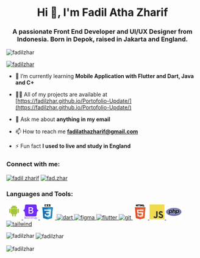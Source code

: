 <h1 align="center">Hi 👋, I'm Fadil Atha Zharif</h1>
<h3 align="center">A passionate Front End Developer and UI/UX Designer from Indonesia. Born in Depok, raised in Jakarta and England.</h3>

<p align="left"> <img src="https://komarev.com/ghpvc/?username=fadilzhar&label=Profile%20views&color=0e75b6&style=flat" alt="fadilzhar" /> </p>

<p align="left"> <a href="https://github.com/ryo-ma/github-profile-trophy"><img src="https://github-profile-trophy.vercel.app/?username=fadilzhar" alt="fadilzhar" /></a> </p>

- 🌱 I’m currently learning **Mobile Application with Flutter and Dart, Java and C+**

- 👨‍💻 All of my projects are available at [https://fadilzhar.github.io/Portofolio-Update/](https://fadilzhar.github.io/Portofolio-Update/)

- 💬 Ask me about **anything in my email**

- 📫 How to reach me **fadilathazharif@gmail.com**

- ⚡ Fun fact **I used to live and study in England**

<h3 align="left">Connect with me:</h3>
<p align="left">
<a href="https://linkedin.com/in/fadil zharif" target="blank"><img align="center" src="https://raw.githubusercontent.com/rahuldkjain/github-profile-readme-generator/master/src/images/icons/Social/linked-in-alt.svg" alt="fadil zharif" height="30" width="40" /></a>
<a href="https://instagram.com/fad.zhar" target="blank"><img align="center" src="https://raw.githubusercontent.com/rahuldkjain/github-profile-readme-generator/master/src/images/icons/Social/instagram.svg" alt="fad.zhar" height="30" width="40" /></a>
</p>

<h3 align="left">Languages and Tools:</h3>
<p align="left"> <a href="https://developer.android.com" target="_blank" rel="noreferrer"> <img src="https://raw.githubusercontent.com/devicons/devicon/master/icons/android/android-original-wordmark.svg" alt="android" width="40" height="40"/> </a> <a href="https://getbootstrap.com" target="_blank" rel="noreferrer"> <img src="https://raw.githubusercontent.com/devicons/devicon/master/icons/bootstrap/bootstrap-plain-wordmark.svg" alt="bootstrap" width="40" height="40"/> </a> <a href="https://www.w3schools.com/css/" target="_blank" rel="noreferrer"> <img src="https://raw.githubusercontent.com/devicons/devicon/master/icons/css3/css3-original-wordmark.svg" alt="css3" width="40" height="40"/> </a> <a href="https://dart.dev" target="_blank" rel="noreferrer"> <img src="https://www.vectorlogo.zone/logos/dartlang/dartlang-icon.svg" alt="dart" width="40" height="40"/> </a> <a href="https://www.figma.com/" target="_blank" rel="noreferrer"> <img src="https://www.vectorlogo.zone/logos/figma/figma-icon.svg" alt="figma" width="40" height="40"/> </a> <a href="https://flutter.dev" target="_blank" rel="noreferrer"> <img src="https://www.vectorlogo.zone/logos/flutterio/flutterio-icon.svg" alt="flutter" width="40" height="40"/> </a> <a href="https://git-scm.com/" target="_blank" rel="noreferrer"> <img src="https://www.vectorlogo.zone/logos/git-scm/git-scm-icon.svg" alt="git" width="40" height="40"/> </a> <a href="https://www.w3.org/html/" target="_blank" rel="noreferrer"> <img src="https://raw.githubusercontent.com/devicons/devicon/master/icons/html5/html5-original-wordmark.svg" alt="html5" width="40" height="40"/> </a> <a href="https://developer.mozilla.org/en-US/docs/Web/JavaScript" target="_blank" rel="noreferrer"> <img src="https://raw.githubusercontent.com/devicons/devicon/master/icons/javascript/javascript-original.svg" alt="javascript" width="40" height="40"/> </a> <a href="https://www.php.net" target="_blank" rel="noreferrer"> <img src="https://raw.githubusercontent.com/devicons/devicon/master/icons/php/php-original.svg" alt="php" width="40" height="40"/> </a> <a href="https://tailwindcss.com/" target="_blank" rel="noreferrer"> <img src="https://www.vectorlogo.zone/logos/tailwindcss/tailwindcss-icon.svg" alt="tailwind" width="40" height="40"/> </a> </p>

<p><img align="left" src="https://github-readme-stats.vercel.app/api/top-langs?username=fadilzhar&show_icons=true&locale=en&layout=compact" alt="fadilzhar" /></p>

<p>&nbsp;<img align="center" src="https://github-readme-stats.vercel.app/api?username=fadilzhar&show_icons=true&locale=en" alt="fadilzhar" /></p>

<p><img align="center" src="https://github-readme-streak-stats.herokuapp.com/?user=fadilzhar&" alt="fadilzhar" /></p>
